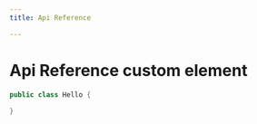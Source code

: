 ```yaml
---
title: Api Reference

---
```


# Api Reference  <Badge type="info">custom element</Badge>

```java
public class Hello {
    
}
```
